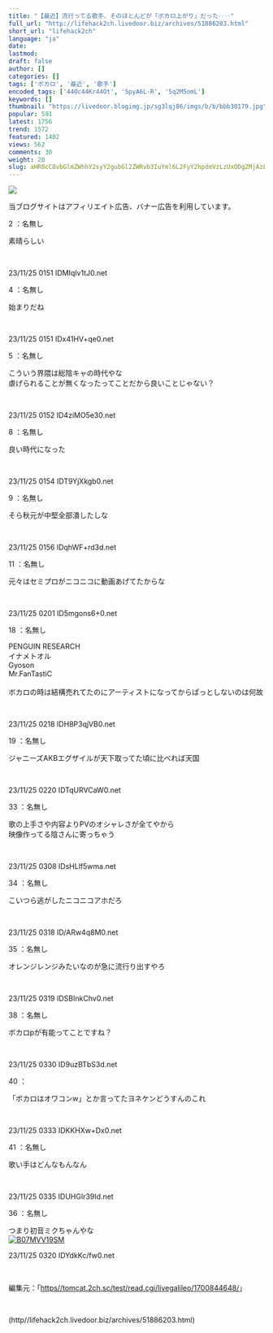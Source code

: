 ```yaml
---
title: "【最近】流行ってる歌手、そのほとんどが「ボカロ上がり」だった‥‥"
full_url: "http://lifehack2ch.livedoor.biz/archives/51886203.html"
short_url: "lifehack2ch"
language: "ja"
date: 
lastmod: 
draft: false
author: []
categories: []
tags: ['ボカロ', '最近', '歌手']
encoded_tags: ['44Oc44Kr44Ot', '5pyA6L-R', '5q2M5omL']
keywords: []
thumbnail: "https://livedoor.blogimg.jp/sg3lqj86/imgs/b/b/bbb30179.jpg"
popular: 591
latest: 1756
trend: 1572
featured: 1402
views: 562
comments: 30
weight: 20
slug: aHR0cC8vbGlmZWhhY2syY2gubGl2ZWRvb3IuYml6L2FyY2hpdmVzLzUxODg2MjAzLmh0bWw=
---
```


![](https://livedoor.blogimg.jp/sg3lqj86/imgs/b/b/bbb30179.jpg)

<div><p>当ブログサイトはアフィリエイト広告、バナー広告を利用しています。</p><p class='t_name'>2 ：名無し</p> <p class='r1'>素晴らしい </p><br><p>23/11/25 0151 IDMIqIv1tJ0.net</p> <p class='t_name'>4 ：名無し</p> <p class='r4'>始まりだね </p><br><p>23/11/25 0151 IDx41HV+qe0.net</p> <p class='t_name'>5 ：名無し</p> <p class='r4'>こういう界隈は総陰キャの時代やな <br> 虐げられることが無くなったってことだから良いことじゃない？ </p><br><p>23/11/25 0152 ID4ziMO5e30.net</p> <p class='t_name'>8 ：名無し</p> <p class='r4'>良い時代になった </p><br><p>23/11/25 0154 IDT9YjXkgb0.net</p> <p class='t_name'>9 ：名無し</p> <p class='r4'>そら秋元が中堅全部潰したしな </p><br><p>23/11/25 0156 IDqhWF+rd3d.net</p> <p class='t_name'>11 ：名無し</p> <p class='r4'>元々はセミプロがニコニコに動画あげてたからな </p><br><p>23/11/25 0201 ID5mgons6+0.net</p> <p class='t_name'>18 ：名無し</p> <p class='r4'>PENGUIN RESEARCH <br> イナメトオル <br> Gyoson <br> Mr.FanTastiC <br> <br> ボカロの時は結構売れてたのにアーティストになってからぱっとしないのは何故 </p><br><p>23/11/25 0218 IDH8P3qjVB0.net</p> <p class='t_name'>19 ：名無し</p> <p class='r4'>ジャニーズAKBエグザイルが天下取ってた頃に比べれば天国 </p><br><p>23/11/25 0220 IDTqURVCaW0.net</p> <p class='t_name'>33 ：名無し</p> <p class='r4'>歌の上手さや内容よりPVのオシャレさが全てやから <br> 映像作ってる陰さんに寄っちゃう </p><br><p>23/11/25 0308 IDsHLlf5wma.net</p> <p class='t_name'>34 ：名無し</p> <p class='r4'>こいつら逃がしたニコニコアホだろ </p><br><p>23/11/25 0318 ID/ARw4q8M0.net</p> <p class='t_name'>35 ：名無し</p> <p class='r4'>オレンジレンジみたいなのが急に流行り出すやろ </p><br><p>23/11/25 0319 IDSBInkChv0.net</p> <p class='t_name'>38 ：名無し</p> <p class='r4'>ボカロpが有能ってことですね？ </p><br><p>23/11/25 0330 ID9uzBTbS3d.net</p> <p class='t_name'>40 ：</p> <p class='r4'>「ボカロはオワコンw」とか言ってたヨネケンどうすんのこれ </p><br><p>23/11/25 0333 IDKKHXw+Dx0.net</p> <p class='t_name'>41 ：名無し</p> <p class='r4'>歌い手はどんなもんなん </p><br><p>23/11/25 0335 IDUHGIr39Id.net</p> <p class='t_name'>36 ：名無し</p> <p class='r2'>つまり初音ミクちゃんやな<br><a href='https//www.amazon.co.jp/dp/B07MVV19SM/?tag=nishiky24-22' target='_blank'><img src='https//m.media-amazon.com/images/I/41yzGueT0fL._SL500_.jpg' alt='B07MVV19SM' border='0'></a> </p><p>23/11/25 0320 IDYdkKc/fw0.net</p> <br><p class='p_url'>編集元：「<a href='https//tomcat.2ch.sc/test/read.cgi/livegalileo/1700844648/' target='_blank'>https//tomcat.2ch.sc/test/read.cgi/livegalileo/1700844648/</a>」</p> <br clear='all'></div>

(http//lifehack2ch.livedoor.biz/archives/51886203.html)
